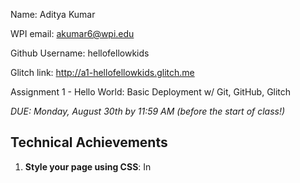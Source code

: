 Name: Aditya Kumar

WPI email: akumar6@wpi.edu

Github Username: hellofellowkids

Glitch link: http://a1-hellofellowkids.glitch.me

Assignment 1 - Hello World: Basic Deployment w/ Git, GitHub, Glitch

*DUE: Monday, August 30th by 11:59 AM (before the start of class!)*  

## Technical Achievements
1. **Style your page using CSS**: In <style> tags in index.html , added various attributes to style in elements. This includes:
- text-align
- border
- margin
- width
- padding
2. **Add a simple JavaScript animation to the page.** Simple animation launched when clicking "Click Me" on page. JS code for it is found in <scipt> tags in index.html , hope you can enjoy!
3. **Experiment with other HTML tags** Added various tags including:
- div
- img
- table
- a (link)
- strong


## Desgin Achievements
1. **Create a color palette using color.adobe.com.**: Selected and used a color palette from the website. 
![color scheme](color-scheme.png)
2. **Use a font from Goolge Fonts in your website**: Used the "Devonshire" Google Font for "h1" element.
